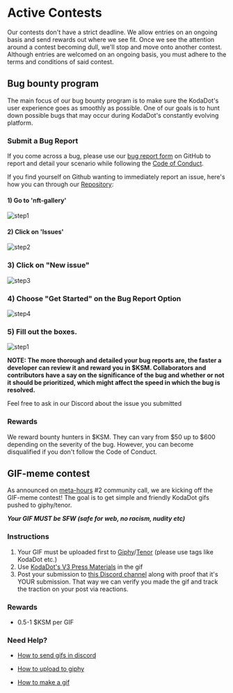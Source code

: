 # Active Contests
Our contests don't have a strict deadline. We allow entries on an ongoing basis and send rewards out where we see fit. Once we see the attention around a contest becoming dull, we'll stop and move onto another contest. Although entries are welcomed on an ongoing basis, you must adhere to the terms and conditions of said contest.

## Bug bounty program
The main focus of our bug bounty program is to make sure the KodaDot's user experience goes as smoothly as possible. One of our goals is to hunt down possible bugs that may occur during KodaDot's constantly evolving platform.


### Submit a Bug Report
If you come across a bug, please use our [bug report form](https://github.com/kodadot/nft-gallery/issues/new?assignees=&labels=bug&template=bug.yml&title=Be+descriptive+and+short) on GitHub to report and detail your scenario while following the [Code of Conduct](https://github.com/kodadot/nft-gallery/blob/main/CODE_OF_CONDUCT.md).


If you find yourself on Github wanting to immediately report an issue, here's how you can through our [Repository](https://github.com/kodadot/nft-gallery):


#### 1) Go to 'nft-gallery'
![step1](/bug_report/step1.png)
#### 2) Click on 'Issues'
![step2](/bug_report/step2.png)

### 3) Click on "New issue"
![step3](/bug_report/step3.png)

### 4) Choose "Get Started" on the Bug Report Option
![step4](/bug_report/step4.png)

### 5) Fill out the boxes.
![step1](/bug_report/step5.png)



**NOTE: The more thorough and detailed your bug reports are, the faster a developer can review it and reward you in $KSM. Collaborators and contributors have a say on the significance of the bug and whether or not it should be prioritized, which might affect the speed in which the bug is resolved.**

Feel free to ask in our Discord about the issue you submitted

### Rewards
We reward bounty hunters in $KSM. They can vary from $50 up to $600 depending on the severity of the bug. However, you can become disqualified if you don't follow the Code of Conduct.



## GIF-meme contest
As announced on [meta-hours](meta_hours.md) #2 community call, we are kicking off the GIF-meme contest! The goal is to get simple and friendly KodaDot gifs pushed to giphy/tenor. 

***Your GIF MUST be SFW (safe for web, no racism, nudity etc)***

### Instructions

1) Your GIF must be uploaded first to [Giphy](https://giphy.com/)/[Tenor](https://tenor.com/) (please use tags like KodaDot etc.)
2) Use [KodaDot's V3 Press Materials](https://github.com/kodadot/kodadot-presskit/tree/main/v3) in the gif
4) Post your submission to [this Discord channel](https://discord.gg/3aG6SrhFNE) along with proof that it's YOUR submission. That way we can verify you made the gif and track the traction on your post via reactions.

### Rewards

- 0.5-1 $KSM per GIF


### Need Help?

- [How to send gifs in discord](https://support.discord.com/hc/en-us/articles/360021235192-Sending-GIFs-on-Discord)

- [How to upload to giphy](https://support.giphy.com/hc/en-us/articles/360019977552-How-to-Upload)

- [How to make a gif](https://support.giphy.com/hc/en-us/articles/360019674452-How-To-Make-A-GIF)





